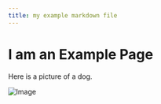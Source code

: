 ```yaml
---
title: my example markdown file
---
```

# I am an Example Page
Here is a picture of a dog.

![Image](/images/dog-summer.jpg)
